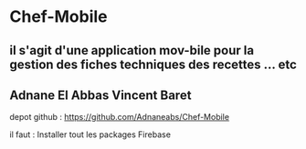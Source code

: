 # Chef-Mobile

il s'agit d'une application mov-bile pour la gestion des fiches techniques des recettes ... etc
-----
Adnane El Abbas
Vincent Baret 
-----

depot github : https://github.com/Adnaneabs/Chef-Mobile

il faut : Installer tout les packages Firebase
